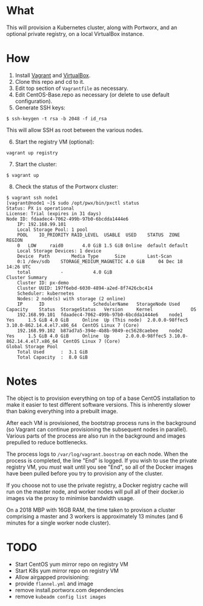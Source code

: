 # What

This will provision a Kubernetes cluster, along with Portworx, and an optional private registry, on a local VirtualBox instance.

# How

1. Install [Vagrant](https://www.vagrantup.com/downloads.html) and [VirtualBox](https://www.virtualbox.org/wiki/Downloads).
2. Clone this repo and cd to it.
3. Edit top section of `Vagrantfile` as necessary.
4. Edit CentOS-Base.repo as necessary (or delete to use default configuration).
5. Generate SSH keys:
```
$ ssh-keygen -t rsa -b 2048 -f id_rsa
```
This will allow SSH as root between the various nodes.

6. Start the registry VM (optional):
```
vagrant up registry
```

7. Start the cluster:
```
$ vagrant up
```

8. Check the status of the Portworx cluster:
```
$ vagrant ssh node1
[vagrant@node1 ~]$ sudo /opt/pwx/bin/pxctl status
Status: PX is operational
License: Trial (expires in 31 days)
Node ID: fdaadec4-7062-499b-97b0-6bcdda1444e6
	IP: 192.168.99.101
 	Local Storage Pool: 1 pool
	POOL	IO_PRIORITY	RAID_LEVEL	USABLE	USED	STATUS	ZONE	REGION
	0	LOW		raid0		4.0 GiB	1.5 GiB	Online	default	default
	Local Storage Devices: 1 device
	Device	Path		Media Type		Size		Last-Scan
	0:1	/dev/sdb	STORAGE_MEDIUM_MAGNETIC	4.0 GiB		04 Dec 18 14:26 UTC
	total			-			4.0 GiB
Cluster Summary
	Cluster ID: px-demo
	Cluster UUID: 197f6ebd-6030-4894-a2ed-8f7426cbc414
	Scheduler: kubernetes
	Nodes: 2 node(s) with storage (2 online)
	IP		ID					SchedulerName	StorageNode	Used	Capacity	Status	StorageStatus	Version		Kernel				OS
	192.168.99.101	fdaadec4-7062-499b-97b0-6bcdda1444e6	node1		Yes		1.5 GiB	4.0 GiB		Online	Up (This node)	2.0.0.0-98ffec5	3.10.0-862.14.4.el7.x86_64	CentOS Linux 7 (Core)
	192.168.99.102	b87ad7a5-394e-4b8b-9849-ec5628caebee	node2		Yes		1.5 GiB	4.0 GiB		Online	Up		2.0.0.0-98ffec5	3.10.0-862.14.4.el7.x86_64	CentOS Linux 7 (Core)
Global Storage Pool
	Total Used    	:  3.1 GiB
	Total Capacity	:  8.0 GiB
```

# Notes

The object is to provision everything on top of a base CentOS installation to make it easier to test different software versions. This is inherently slower than baking everything into a prebuilt image.

After each VM is provisioned, the bootstrap process runs in the background (so Vagrant can continue provisioning the subsequent nodes in parallel). Various parts of the process are also run in the background and images prepulled to reduce bottlenecks.

The process logs to `/var/log/vagrant.boostrap` on each node. When the process is completed, the line "End" is logged. If you wish to use the private registry VM, you *must* wait until you see "End", so all of the Docker images have been pulled before you try to provision any of the cluster.

If you choose not to use the private registry, a Docker registry cache will run on the master node, and worker nodes will pull all of their docker.io images via the proxy to minimise bandwidth usage.

On a 2018 MBP with 16GB RAM, the time taken to provison a cluster comprising a master and 3 workers is approximately 13 minutes (and 6 minutes for a single worker node cluster).

# TODO

 * Start CentOS yum mirror repo on registry VM
 * Start K8s yum mirror repo on registry VM
 * Allow airgapped provisioning:
  * provide `flannel.yml` and image
  * remove install.portworx.com dependencies
  * remove `kubeadm config list images`
